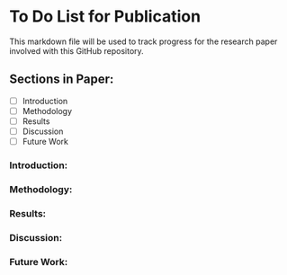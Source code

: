 # To Do List for Publication

This markdown file will be used to track progress for the research paper involved with this GitHub repository.

## Sections in Paper:
- [ ] Introduction
- [ ] Methodology
- [ ] Results
- [ ] Discussion
- [ ] Future Work

### Introduction:


### Methodology:


### Results:


### Discussion:


### Future Work: